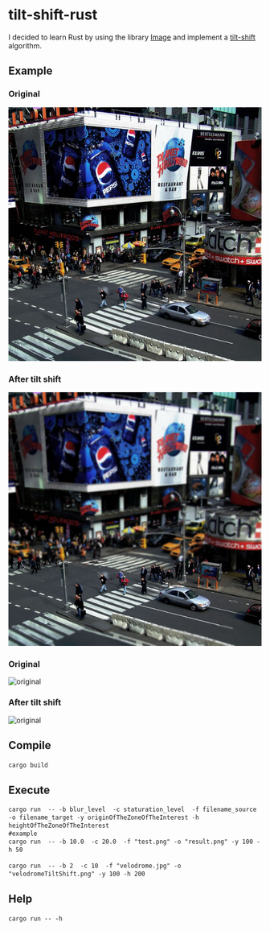 # tilt-shift-rust
I decided to learn Rust by using the library [Image](https://github.com/PistonDevelopers/image) and implement a [tilt-shift](https://en.wikipedia.org/wiki/Tilt%E2%80%93shift_photography) algorithm.

## Example 

### Original 
![original](tilt-shift/timeSquare.png)

### After tilt shift
![original](tilt-shift/timeSquareTiltShift.png)


### Original 
![original](tilt-shift/velodrome.jpg)

### After tilt shift
![original](tilt-shift/velodromeTiltShift.png)

## Compile 
`cargo build`

## Execute
```
cargo run  -- -b blur_level  -c staturation_level  -f filename_source -o filename_target -y originOfTheZoneOfTheInterest -h heightOfTheZoneOfTheInterest
#example
cargo run  -- -b 10.0  -c 20.0  -f "test.png" -o "result.png" -y 100 -h 50

cargo run  -- -b 2  -c 10  -f "velodrome.jpg" -o "velodromeTiltShift.png" -y 100 -h 200

```

## Help
`cargo run -- -h`
